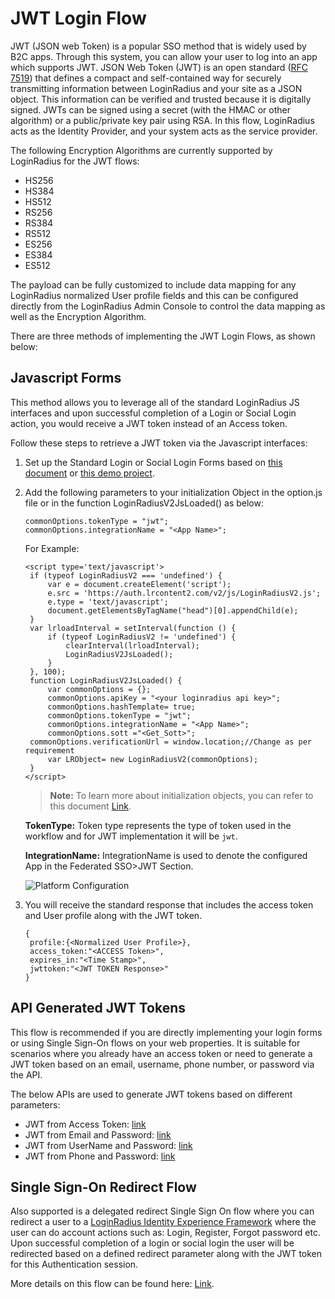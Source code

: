 # JWT Login Flow

JWT (JSON web Token) is a popular SSO method that is widely used by B2C apps. Through this system, you can allow your user to log into an app which supports JWT. JSON Web Token (JWT) is an open standard ([RFC 7519](https://tools.ietf.org/html/rfc7519)) that defines a compact and self-contained way for securely transmitting information between LoginRadius and your site as a JSON object. This information can be verified and trusted because it is digitally signed. JWTs can be signed using a secret (with the HMAC or other algorithm) or a public/private key pair using RSA. In this flow, LoginRadius acts as the Identity Provider, and your system acts as the service provider.

The following Encryption Algorithms are currently supported by LoginRadius for the JWT flows:

- HS256
- HS384
- HS512
- RS256
- RS384
- RS512
- ES256
- ES384
- ES512

The payload can be fully customized to include data mapping for any LoginRadius normalized User profile fields and this can be configured directly from the LoginRadius Admin Console to control the data mapping as well as the Encryption Algorithm.

There are three methods of implementing the JWT Login Flows, as shown below:

## Javascript Forms

This method allows you to leverage all of the standard LoginRadius JS interfaces and upon successful completion of a Login or Social Login action, you would receive a JWT token instead of an Access token.

Follow these steps to retrieve a JWT token via the Javascript interfaces:

1. Set up the Standard Login or Social Login Forms based on [this document](/api/v2/user-registration/user-registration-getting-started) or [this demo project](https://github.com/LoginRadius/demo).
2. Add the following parameters to your initialization Object in the option.js file or in the function LoginRadiusV2JsLoaded() as below:

   ```
   commonOptions.tokenType = "jwt";
   commonOptions.integrationName = "<App Name>";
   ```

   For Example:

   ```
   <script type='text/javascript'>
   	if (typeof LoginRadiusV2 === 'undefined') {
   		var e = document.createElement('script');
   		e.src = 'https://auth.lrcontent2.com/v2/js/LoginRadiusV2.js';
   		e.type = 'text/javascript';
   		document.getElementsByTagName("head")[0].appendChild(e);
   	}
   	var lrloadInterval = setInterval(function () {
   		if (typeof LoginRadiusV2 != 'undefined') {
   			clearInterval(lrloadInterval);
   			LoginRadiusV2JsLoaded();
   		}
   	}, 100);
   	function LoginRadiusV2JsLoaded() {
   		var commonOptions = {};
   		commonOptions.apiKey = "<your loginradius api key>";
   		commonOptions.hashTemplate= true;
   		commonOptions.tokenType = "jwt";
   		commonOptions.integrationName = "<App Name>";
   		commonOptions.sott ="<Get_Sott>";
   	commonOptions.verificationUrl = window.location;//Change as per requirement
   		var LRObject= new LoginRadiusV2(commonOptions);
   	}
   </script>
   ```

   > **Note:** To learn more about initialization objects, you can refer to this document [Link](/libraries/js-libraries/getting-started/#initializationofloginradiusobject3).

   **TokenType:** Token type represents the type of token used in the workflow and for JWT implementation it will be `jwt`.

   **IntegrationName:** IntegrationName is used to denote the configured App in the Federated SSO>JWT Section.

   ![Platform Configuration](https://apidocs.lrcontent.com/images/jwt-login-flow_1364184339664e6ace563ea0.93831916.png "Platform Configuration")

3. You will receive the standard response that includes the access token and User profile along with the JWT token.

   ```
   {
   	profile:{<Normalized User Profile>},
   	access_token:"<ACCESS Token>",
   	expires_in:"<Time Stamp>",
   	jwttoken:"<JWT TOKEN Response>"
   }
   ```

## API Generated JWT Tokens

This flow is recommended if you are directly implementing your login forms or using Single Sign-On flows on your web properties. It is suitable for scenarios where you already have an access token or need to generate a JWT token based on an email, username, phone number, or password via the API.

The below APIs are used to generate JWT tokens based on different parameters:

- JWT from Access Token: [link](/api/v2/single-sign-on/jwt-login/get-jwt-token)
- JWT from Email and Password: [link](/api/v2/single-sign-on/jwt-login/get-jwt-token-by-email)
- JWT from UserName and Password: [link](/api/v2/single-sign-on/jwt-login/get-jwt-token-by-username)
- JWT from Phone and Password: [link](/api/v2/single-sign-on/jwt-login/get-jwt-token-by-phone)

## Single Sign-On Redirect Flow

Also supported is a delegated redirect Single Sign On flow where you can redirect a user to a [LoginRadius Identity Experience Framework](/api/v2/user-registration/hosted-registration) where the user can do account actions such as: Login, Register, Forgot password etc. Upon successful completion of a login or social login the user will be redirected based on a defined redirect parameter along with the JWT token for this Authentication session.

More details on this flow can be found here: [Link](/api/v2/single-sign-on/jwt-login).
